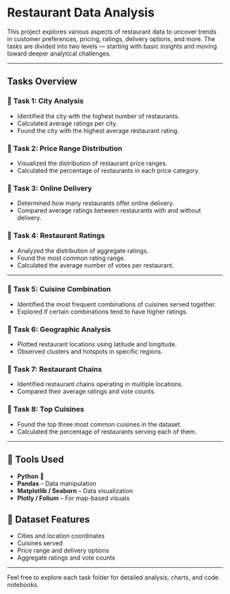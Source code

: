 #  Restaurant Data Analysis

This project explores various aspects of restaurant data to uncover trends in customer preferences, pricing, ratings, delivery options, and more. The tasks are divided into two levels — starting with basic insights and moving toward deeper analytical challenges.

---

##  Tasks Overview

### 🔹 Task 1: City Analysis
- Identified the city with the highest number of restaurants.
- Calculated average ratings per city.
- Found the city with the highest average restaurant rating.

### 🔹 Task 2: Price Range Distribution
- Visualized the distribution of restaurant price ranges.
- Calculated the percentage of restaurants in each price category.

### 🔹 Task 3: Online Delivery
- Determined how many restaurants offer online delivery.
- Compared average ratings between restaurants with and without delivery.

### 🔹 Task 4: Restaurant Ratings
- Analyzed the distribution of aggregate ratings.
- Found the most common rating range.
- Calculated the average number of votes per restaurant.

---

### 🔹 Task 5: Cuisine Combination
- Identified the most frequent combinations of cuisines served together.
- Explored if certain combinations tend to have higher ratings.

### 🔹 Task 6: Geographic Analysis
- Plotted restaurant locations using latitude and longitude.
- Observed clusters and hotspots in specific regions.

### 🔹 Task 7: Restaurant Chains
- Identified restaurant chains operating in multiple locations.
- Compared their average ratings and vote counts.

### 🔹 Task 8: Top Cuisines
- Found the top three most common cuisines in the dataset.
- Calculated the percentage of restaurants serving each of them.

---

## 🧰 Tools Used
- **Python** 🐍
- **Pandas** – Data manipulation
- **Matplotlib / Seaborn** – Data visualization
- **Plotly / Folium** – For map-based visuals

## 📁 Dataset Features
- Cities and location coordinates
- Cuisines served
- Price range and delivery options
- Aggregate ratings and vote counts

---

Feel free to explore each task folder for detailed analysis, charts, and code notebooks.

